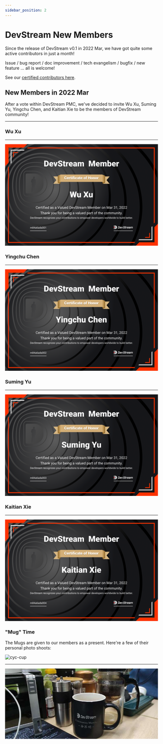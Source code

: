 ```yaml
---
sidebar_position: 2
---
```


# DevStream New Members

Since the release of DevStream v0.1 in 2022 Mar, we have got quite some active contributors in just a month!

Issue / bug report / doc improvement / tech evangelism / bugfix / new feature ... all is welcome!

See our [certified contributors here](https://www.devstream.io/zh/blog/devstream-community-new-members/).

## New Members in 2022 Mar

After a vote within DevStream PMC, we've decided to invite Wu Xu, Suming Yu, Yingchu Chen, and Kaitian Xie to be the members of DevStream community!

---

### Wu Xu

---

![](members/xuwu.png)

### Yingchu Chen

---

![chenyingchu](members/chenyingchu.png)

### Suming Yu

---

![yusuming](members/yusuming.png)

### Kaitian Xie

---

![xiekaitian](members/xiekaitian.png)

### "Mug" Time

The Mugs are given to our members as a present. Here're a few of their personal photo shoots:


![cyc-cup](members/cyc-cup.jpg)

---

![ysm-cup](members/ysm-cup.jpg)
